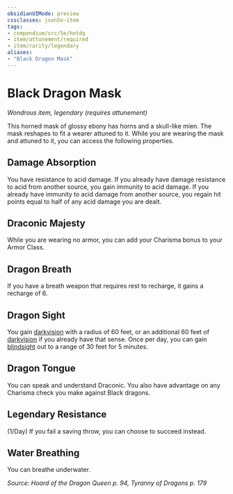 ```yaml
---
obsidianUIMode: preview
cssclasses: json5e-item
tags:
- compendium/src/5e/hotdq
- item/attunement/required
- item/rarity/legendary
aliases: 
- "Black Dragon Mask"
---
```

# Black Dragon Mask
*Wondrous item, legendary (requires attunement)*  


This horned mask of glossy ebony has horns and a skull-like mien. The mask reshapes to fit a wearer attuned to it. While you are wearing the mask and attuned to it, you can access the following properties.

## Damage Absorption

You have resistance to acid damage. If you already have damage resistance to acid from another source, you gain immunity to acid damage. If you already have immunity to acid damage from another source, you regain hit points equal to half of any acid damage you are dealt.

## Draconic Majesty

While you are wearing no armor, you can add your Charisma bonus to your Armor Class.

## Dragon Breath

If you have a breath weapon that requires rest to recharge, it gains a recharge of 6.

## Dragon Sight

You gain [darkvision](2-Mechanics/CLI/rules/senses.md#Darkvision) with a radius of 60 feet, or an additional 60 feet of [darkvision](2-Mechanics/CLI/rules/senses.md#Darkvision) if you already have that sense. Once per day, you can gain [blindsight](2-Mechanics/CLI/rules/senses.md#Blindsight) out to a range of 30 feet for 5 minutes.

## Dragon Tongue

You can speak and understand Draconic. You also have advantage on any Charisma check you make against Black dragons.

## Legendary Resistance

(1/Day) If you fail a saving throw, you can choose to succeed instead.

## Water Breathing

You can breathe underwater.

*Source: Hoard of the Dragon Queen p. 94, Tyranny of Dragons p. 179*